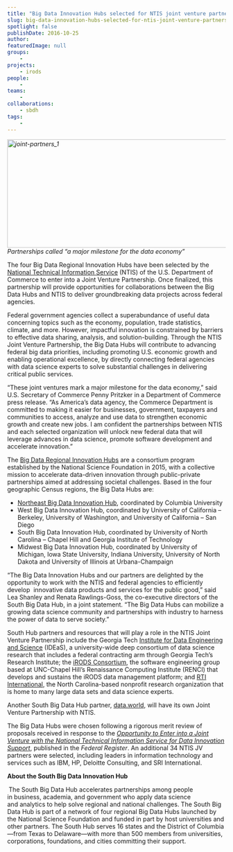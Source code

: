```yaml
---
title: "Big Data Innovation Hubs selected for NTIS joint venture partnership"
slug: big-data-innovation-hubs-selected-for-ntis-joint-venture-partnership
spotlight: false
publishDate: 2016-10-25
author: 
featuredImage: null
groups:
    - 
projects:
    - irods
people:
    - 
teams: 
    - 
collaborations:
    - sbdh
tags:
    -
---
```

<em><a href="https://renci.org/wp-content/uploads/2016/10/joint-partners_1.jpg"><img class="aligncenter wp-image-15739 size-full" src="https://renci.org/wp-content/uploads/2016/10/joint-partners_1.jpg" alt="joint-partners_1" width="700" height="250" /></a>Partnerships called “a major milestone for the data economy”</em>

The four Big Data Regional Innovation Hubs have been selected by the <a href="http://www.ntis.gov">National Technical Information Service</a> (NTIS) of the U.S. Department of Commerce to enter into a Joint Venture Partnership. Once finalized, this partnership will provide opportunities for collaborations between the Big Data Hubs and NTIS to deliver groundbreaking data projects across federal agencies.<!--more-->

Federal government agencies collect a superabundance of useful data concerning topics such as the economy, population, trade statistics, climate, and more. However, impactful innovation is constrained by barriers to effective data sharing, analysis, and solution-building. Through the NTIS Joint Venture Partnership, the Big Data Hubs will contribute to advancing federal big data priorities, including promoting U.S. economic growth and enabling operational excellence, by directly connecting federal agencies with data science experts to solve substantial challenges in delivering critical public services.

“These joint ventures mark a major milestone for the data economy,” said U.S. Secretary of Commerce Penny Pritzker in a Department of Commerce press release. “As America’s data agency, the Commerce Department is committed to making it easier for businesses, government, taxpayers and communities to access, analyze and use data to strengthen economic growth and create new jobs. I am confident the partnerships between NTIS and each selected organization will unlock new federal data that will leverage advances in data science, promote software development and accelerate innovation.”

The <a href="https://www.nsf.gov/pubs/2015/nsf15562/nsf15562.htm">Big Data Regional Innovation Hubs</a> are a consortium program established by the National Science Foundation in 2015, with a collective mission to accelerate data-driven innovation through public-private partnerships aimed at addressing societal challenges. Based in the four geographic Census regions, the Big Data Hubs are:
<ul>
 	<li><a href="http://nebigdatahub.org">Northeast Big Data Innovation Hub</a>, coordinated by Columbia University</li>
 	<li>West Big Data Innovation Hub, coordinated by University of California – Berkeley, University of Washington, and University of California – San Diego</li>
 	<li>South Big Data Innovation Hub, coordinated by University of North Carolina – Chapel Hill and Georgia Institute of Technology</li>
 	<li>Midwest Big Data Innovation Hub, coordinated by University of Michigan, Iowa State University, Indiana University, University of North Dakota and University of Illinois at Urbana-Champaign</li>
</ul>
“The Big Data Innovation Hubs and our partners are delighted by the opportunity to work with the NTIS and federal agencies to efficiently develop  innovative data products and services for the public good,” said Lea Shanley and Renata Rawlings-Goss, the co-executive directors of the South Big Data Hub, in a joint statement. “The Big Data Hubs can mobilize a growing data science community and partnerships with industry to harness the power of data to serve society.”

South Hub partners and resources that will play a role in the NTIS Joint Venture Partnership include the Georgia Tech <a href="http://bigdata.gatech.edu/">Institute for Data Engineering and Science</a> (IDEaS), a university-wide deep consortium of data science research that includes a federal contracting arm through Georgia Tech’s Research Institute; the <a href="http://www.irods.org/">iRODS Consortium</a>, the software engineering group based at UNC-Chapel Hill’s Renaissance Computing Institute (RENCI) that develops and sustains the iRODS data management platform; and <a href="http://www.rti.org/">RTI International</a>, the North Carolina-based nonprofit research organization that is home to many large data sets and data science experts.

Another South Big Data Hub partner, <a href="https://data.world/">data.world</a>, will have its own Joint Venture Partnership with NTIS.

The Big Data Hubs were chosen following a rigorous merit review of proposals received in response to the <a href="https://www.gpo.gov/fdsys/pkg/FR-2016-06-15/pdf/2016-14175.pdf"><em>Opportunity to Enter into a Joint Venture with the National Technical Information Service for Data Innovation Suppor</em><em>t</em></a>, published in the <em>Federal Register</em>. An additional 34 NTIS JV partners were selected, including leaders in information technology and services such as IBM, HP, Deloitte Consulting, and SRI International.

<strong>About the South Big Data Innovation Hub</strong>

<strong> </strong>The South Big Data Hub accelerates partnerships among people in business, academia, and government who apply data science and analytics to help solve regional and national challenges. The South Big Data Hub is part of a network of four regional Big Data Hubs launched by the National Science Foundation and funded in part by host universities and other partners. The South Hub serves 16 states and the District of Columbia—from Texas to Delaware—with more than 500 members from universities, corporations, foundations, and cities committing their support.

&nbsp;
